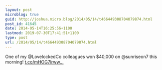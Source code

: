 ```yaml
---
layout: post
microblog: true
guid: http://joshua.micro.blog/2014/05/14/t466449308704079874.html
post_id: 41645
date: 2014-05-14T16:25:56+1100
lastmod: 2019-07-30T17:41:51+1100
type: post
url: /2014/05/14/t466449308704079874.html
---
```

One of my @LovelockedCo colleagues won $40,000 on @sunriseon7 this morning! [t.co/mHOG7lrww...](http://t.co/mHOG7lrwwI)
